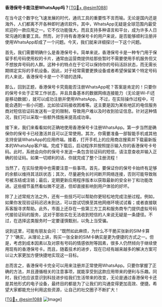 **香港保号卡能注册WhatsApp吗？**[[TG💪+ @esim1088](https://t.me/s/esim1088)]

在当今这个数字化飞速发展的时代，通讯工具的重要性不言而喻。无论是国内还是海外，人们都离不开各种即时通讯软件。其中，WhatsApp无疑是全球范围内最受欢迎的一款应用之一。它不仅功能强大，而且支持多种语言和平台，成为许多人日常沟通的重要工具。然而，对于持有香港保号卡的用户来说，是否能够顺利注册并使用WhatsApp却成了一个问题。今天，我们就来详细探讨一下这个问题。

首先，我们需要明确什么是香港保号卡。简单来说，香港保号卡是一种专门用于保留手机号码使用权的卡片，通常由运营商提供给那些暂时不需要使用手机服务但又不想放弃号码的人群。这种卡的特点在于它可以保持你的号码活跃状态，而无需长期绑定实际的手机设备。因此，对于经常需要更换设备或者希望保留某个特定号码的人来说，香港保号卡是一个不错的选择。

那么，回到正题，香港保号卡究竟能否注册WhatsApp呢？答案是肯定的！只要你的保号卡处于正常工作状态，并且具备基本的数据网络连接能力（无论是Wi-Fi还是移动数据），就可以成功注册并使用WhatsApp。不过，在实际操作过程中，可能会遇到一些小问题，比如验证码接收困难等。这主要是因为某些地区的电信服务商对短信验证码发送有一定的限制，导致用户难以及时收到验证信息。针对这种情况，我们可以采取一些额外措施来提高成功率。

接下来，我们来看看如何正确地使用香港保号卡注册WhatsApp。第一步当然是确保你的保号卡已经激活并且可以正常使用。其次，你需要准备一部智能手机或其他支持安装WhatsApp的应用终端。接着，打开手机上的应用商店搜索并下载最新版本的WhatsApp客户端。完成下载后，启动程序并按照提示输入你的香港保号卡号码。此时，系统会向你的保号卡发送一条包含验证码的短信，请注意查收并输入正确的验证码。如果一切顺利的话，你就完成了整个注册流程！

当然了，在实际使用中也需要注意一些事项。首先，要保证你的保号卡始终有足够的余额以维持其活跃状态；其次，尽量避免长时间断开网络连接，否则可能导致账号被冻结或注销；最后，定期更新应用程序版本以获取最新的安全补丁和功能改进。这些细节虽然看似微不足道，但却直接影响到用户体验的好坏。

除了上述常规方法之外，还有一些技巧可以帮助你更轻松地完成注册过程。例如，如果你发现验证码迟迟未到达，可以尝试切换至其他网络环境试试看；或者直接联系客服寻求帮助。此外，市面上还存在一些第三方工具和服务商专门提供虚拟号码代接验证码的服务，这对于那些实在无法收到短信的人来说无疑是一条捷径。不过，在选择这类服务时一定要谨慎甄别，以免上当受骗。

说到这里，可能有朋友会问：“既然如此麻烦，为什么不干脆买张新的SIM卡算了？”确实，从理论上讲，购买一张全新的SIM卡确实是更为便捷的方式之一。但是，考虑到成本因素以及对原有号码的情感依附等因素，很多人仍然倾向于继续使用现有的香港保号卡。而且，随着技术的进步，现在已经有越来越多的解决方案可以让大家更加方便快捷地实现这一目标。

总而言之，香港保号卡完全可以用来注册并正常使用WhatsApp。只要你掌握了正确的方法，并且遵循相关的注意事项，就能享受到这款应用带来的便利与乐趣。同时，我们也应该意识到科技进步给我们生活带来的改变，无论是通过香港保号卡还是其他形式的电子设备，最终目的都是为了让我们的沟通变得更加高效、便捷。希望大家都能充分利用这些资源，让自己的社交圈子不断扩大！

[[TG💪+ @esim1088](https://t.me/s/esim1088) ![Image](https://i.postimg.cc/4NQfJmqS/Snipaste-2025-05-13-00-14-12.png)]